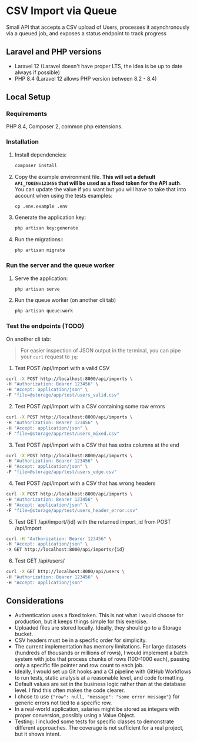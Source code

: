 # CSV Import via Queue

Small API that accepts a CSV upload of Users, processes it asynchronously via a queued job, and exposes a status endpoint to track progress 

## Laravel and PHP versions

* Laravel 12 (Laravel doesn't have proper LTS, the idea is be up to date always if possible)
* PHP 8.4 (Laravel 12 allows PHP version between 8.2 - 8.4)

## Local Setup

### Requirements
PHP 8.4, Composer 2, common php extensions.

### Installation


1. Install dependencies:
   ```bash
   composer install
   ```

2. Copy the example environment file. **This will set a default `API_TOKEN=123456` that will be used as a fixed token for the API auth**. You can update the value if you want but you will have to take that into account when using the tests examples:
   ```bash
   cp .env.example .env
   ```

3. Generate the application key:
   ```bash
   php artisan key:generate
   ```
   
4. Run the migrations::
   ```bash
   php artisan migrate
   ```

### Run the server and the queue worker

1. Serve the application:
   ```bash
   php artisan serve
   ```

2. Run the queue worker (on another cli tab)
   ```bash
   php artisan queue:work
   ```

### Test the endpoints (TODO)

On another cli tab:

> For easier inspection of JSON output in the terminal, you can pipe your `curl` request to `jq`:


1. Test POST /api/import with a valid CSV
```bash
curl -X POST http://localhost:8000/api/imports \
-H "Authorization: Bearer 123456" \
-H "Accept: application/json" \
-F "file=@storage/app/test/users_valid.csv"
```

2. Test POST /api/import with a CSV containing some row errors
```bash
curl -X POST http://localhost:8000/api/imports \
-H "Authorization: Bearer 123456" \
-H "Accept: application/json" \
-F "file=@storage/app/test/users_mixed.csv"
```

3. Test POST /api/import with a CSV that has extra columns at the end
```bash
curl -X POST http://localhost:8000/api/imports \
-H "Authorization: Bearer 123456" \
-H "Accept: application/json" \
-F "file=@storage/app/test/users_edge.csv"
```

4. Test POST /api/import with a CSV that has wrong headers
```bash
curl -X POST http://localhost:8000/api/imports \
-H "Authorization: Bearer 123456" \
-H "Accept: application/json" \
-F "file=@storage/app/test/users_header_error.csv"
```

5. Test GET /api/import/{id} with the returned import_id from POST /api/import
```bash
curl -H "Authorization: Bearer 123456" \
-H "Accept: application/json" \
-X GET http://localhost:8000/api/imports/{id}
```

6. Test GET /api/users/
```bash
curl -X GET http://localhost:8000/api/users \
-H "Authorization: Bearer 123456" \
-H "Accept: application/json"
```

## Considerations

* Authentication uses a fixed token. This is not what I would choose for production, but it keeps things simple for this exercise.
* Uploaded files are stored locally. Ideally, they should go to a Storage bucket.
* CSV headers must be in a specific order for simplicity.
* The current implementation has memory limitations. For large datasets (hundreds of thousands or millions of rows), I would implement a batch system with jobs that process chunks of rows (100–1000 each), passing only a specific file pointer and row count to each job.
* Ideally, I would set up Git hooks and a CI pipeline with GitHub Workflows to run tests, static analysis at a reasonable level, and code formatting.
* Default values are set in the business logic rather than at the database level. I find this often makes the code clearer.
* I chose to use `{"row": null, "message": "some error message"}` for generic errors not tied to a specific row.
* In a real-world application, salaries might be stored as integers with proper conversion, possibly using a Value Object.
* Testing: I included some tests for specific classes to demonstrate different approaches. The coverage is not sufficient for a real project, but it shows intent.
